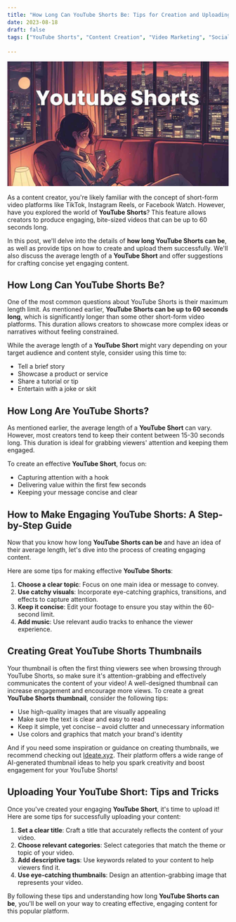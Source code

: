 ```yaml
---
title: "How Long Can YouTube Shorts Be: Tips for Creation and Uploading"
date: 2023-08-18
draft: false
tags: ["YouTube Shorts", "Content Creation", "Video Marketing", "Social Media"]

---
```


![Cover image featuring a lofi girl scrolling youtube shorts.](cover.jpg)


As a content creator, you're likely familiar with the concept of short-form video platforms like TikTok, Instagram Reels, or Facebook Watch. However, have you explored the world of **YouTube Shorts**? This feature allows creators to produce engaging, bite-sized videos that can be up to 60 seconds long.

In this post, we'll delve into the details of **how long YouTube Shorts can be**, as well as provide tips on how to create and upload them successfully. We'll also discuss the average length of a **YouTube Short** and offer suggestions for crafting concise yet engaging content.

## How Long Can YouTube Shorts Be?

One of the most common questions about YouTube Shorts is their maximum length limit. As mentioned earlier, **YouTube Shorts can be up to 60 seconds long**, which is significantly longer than some other short-form video platforms. This duration allows creators to showcase more complex ideas or narratives without feeling constrained.

While the average length of a **YouTube Short** might vary depending on your target audience and content style, consider using this time to:

* Tell a brief story
* Showcase a product or service
* Share a tutorial or tip
* Entertain with a joke or skit

## How Long Are YouTube Shorts?

As mentioned earlier, the average length of a **YouTube Short** can vary. However, most creators tend to keep their content between 15-30 seconds long. This duration is ideal for grabbing viewers' attention and keeping them engaged.

To create an effective **YouTube Short**, focus on:

* Capturing attention with a hook
* Delivering value within the first few seconds
* Keeping your message concise and clear

## How to Make Engaging YouTube Shorts: A Step-by-Step Guide

Now that you know how long **YouTube Shorts can be** and have an idea of their average length, let's dive into the process of creating engaging content.

Here are some tips for making effective **YouTube Shorts**:

1. **Choose a clear topic**: Focus on one main idea or message to convey.
2. **Use catchy visuals**: Incorporate eye-catching graphics, transitions, and effects to capture attention.
3. **Keep it concise**: Edit your footage to ensure you stay within the 60-second limit.
4. **Add music**: Use relevant audio tracks to enhance the viewer experience.

## Creating Great YouTube Shorts Thumbnails

Your thumbnail is often the first thing viewers see when browsing through YouTube Shorts, so make sure it's attention-grabbing and effectively communicates the content of your video! A well-designed thumbnail can increase engagement and encourage more views. To create a great **YouTube Shorts thumbnail**, consider the following tips:

* Use high-quality images that are visually appealing
* Make sure the text is clear and easy to read
* Keep it simple, yet concise – avoid clutter and unnecessary information
* Use colors and graphics that match your brand's identity

And if you need some inspiration or guidance on creating thumbnails, we recommend checking out [Ideate.xyz](https://ideate.xyz/). Their platform offers a wide range of AI-generated thumbnail ideas to help you spark creativity and boost engagement for your YouTube Shorts!

## Uploading Your YouTube Short: Tips and Tricks

Once you've created your engaging **YouTube Short**, it's time to upload it! Here are some tips for successfully uploading your content:

1. **Set a clear title**: Craft a title that accurately reflects the content of your video.
2. **Choose relevant categories**: Select categories that match the theme or topic of your video.
3. **Add descriptive tags**: Use keywords related to your content to help viewers find it.
4. **Use eye-catching thumbnails**: Design an attention-grabbing image that represents your video.

By following these tips and understanding how long **YouTube Shorts can be**, you'll be well on your way to creating effective, engaging content for this popular platform.